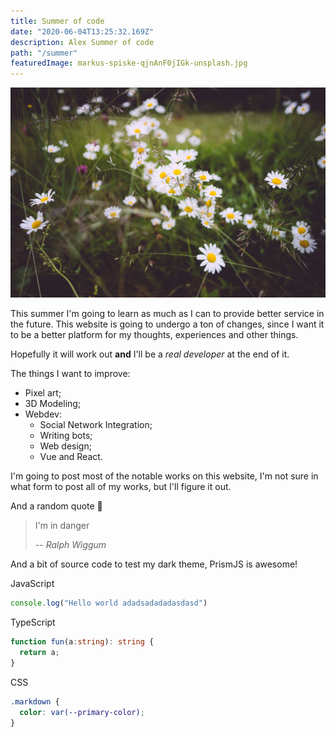 ```yaml
---
title: Summer of code
date: "2020-06-04T13:25:32.169Z"
description: Alex Summer of code
path: "/summer"
featuredImage: markus-spiske-qjnAnF0jIGk-unsplash.jpg
---
```


![Dandelions](niklas-veenhuis-Q0AXQ8UctBc-unsplash.jpg "Some relevant picture")

This summer I'm going to learn as much as I can to provide better service in the future. This website is going to undergo a ton of changes, since I want it to be a better platform for my thoughts, experiences and other things. 

Hopefully it will work out **and** I'll be a *real developer* at the end of it.

The things I want to improve:
- Pixel art;
- 3D Modeling;
- Webdev:
  - Social Network Integration;
  - Writing bots;
  - Web design;
  - Vue and React. 
  
I'm going to post most of the notable works on this website, I'm not sure in what form to post all of my works, but I'll figure it out.

And a random quote 🙂



> I'm in danger
> 
> -- <cite>Ralph Wiggum</cite>

And a bit of source code to test my dark theme,
PrismJS is awesome!

JavaScript
```js
console.log("Hello world adadsadadadasdasd")
```

TypeScript
```typescript
function fun(a:string): string {
  return a;
}
```

CSS
```css
.markdown {
  color: var(--primary-color);
}
```